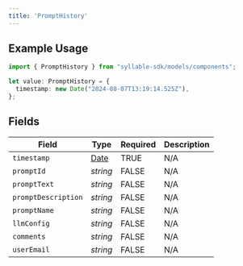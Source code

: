 ```yaml
---
title: 'PromptHistory'
---
```


## Example Usage

```typescript
import { PromptHistory } from "syllable-sdk/models/components";

let value: PromptHistory = {
  timestamp: new Date("2024-08-07T13:19:14.525Z"),
};
```

## Fields

| Field                                                                                         | Type                                                                                          | Required                                                                                      | Description                                                                                   |
| --------------------------------------------------------------------------------------------- | --------------------------------------------------------------------------------------------- | --------------------------------------------------------------------------------------------- | --------------------------------------------------------------------------------------------- |
| `timestamp`                                                                                   | [Date](https://developer.mozilla.org/en-US/docs/Web/JavaScript/Reference/Global_Objects/Date) | TRUE                                                                            | N/A                                                                                           |
| `promptId`                                                                                    | *string*                                                                                      | FALSE                                                                            | N/A                                                                                           |
| `promptText`                                                                                  | *string*                                                                                      | FALSE                                                                            | N/A                                                                                           |
| `promptDescription`                                                                           | *string*                                                                                      | FALSE                                                                            | N/A                                                                                           |
| `promptName`                                                                                  | *string*                                                                                      | FALSE                                                                            | N/A                                                                                           |
| `llmConfig`                                                                                   | *string*                                                                                      | FALSE                                                                            | N/A                                                                                           |
| `comments`                                                                                    | *string*                                                                                      | FALSE                                                                            | N/A                                                                                           |
| `userEmail`                                                                                   | *string*                                                                                      | FALSE                                                                            | N/A                                                                                           |